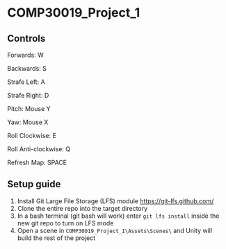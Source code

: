# COMP30019_Project_1

## Controls

Forwards: W

Backwards: S

Strafe Left: A

Strafe Right: D

Pitch: Mouse Y

Yaw: Mouse X

Roll Clockwise: E

Roll Anti-clockwise: Q

Refresh Map: SPACE

## Setup guide

1. Install Git Large File Storage (LFS) module https://git-lfs.github.com/
2. Clone the entire repo into the target directory
3. In a bash terminal (git bash will work) enter `git lfs install` inside the new git repo to turn on LFS mode
4. Open a scene in `COMP30019_Project_1\Assets\Scenes\` and Unity will build the rest of the project
